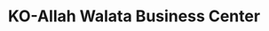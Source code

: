 ---
title: "KO-Allah Walata Business Center"
url: /monrovia/ko-allah-walata-business-center/
shop: convenience
---